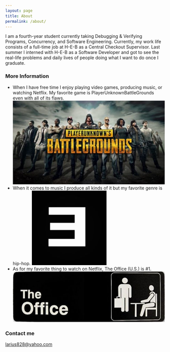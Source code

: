 ```yaml
---
layout: page
title: About
permalink: /about/
---
```


I am a fourth-year student currently taking Debugging & Verifying Programs, Concurrency, and Software Engineering. Currently, my work life consists of a full-time job at H-E-B as a Central Checkout Supervisor. Last summer I interned with H-E-B as a Software Developer and got to see the real-life problems and daily lives of people doing what I want to do once I graduate. 

### More Information

* When I have free time I enjoy playing video games, producing music, or watching Netflix. My favorite game is PlayerUnknownBattleGrounds even with all of its flaws. ![PUBG](/assets/pubg.jpg) 
* When it comes to music I produce all kinds of it but my favorite genre is hip-hop. ![Eminem](/assets/eminem.jpg) 
* As for my favorite thing to watch on Netflix, The Office (U.S.) is #1. ![The Office](/assets/office.jpg)

### Contact me

[larius828@yahoo.com](mailto:larius828@yahoo.com)